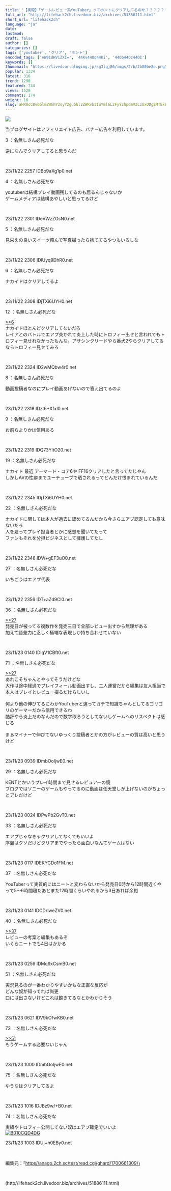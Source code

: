 ```yaml
---
title: "【実際】「ゲームレビュー系YouTuber」ってホントにクリアしてるのか？？？？？？？？"
full_url: "http://lifehack2ch.livedoor.biz/archives/51886111.html"
short_url: "lifehack2ch"
language: "ja"
date: 
lastmod: 
draft: false
author: []
categories: []
tags: ['youtuber', 'クリア', 'ホント']
encoded_tags: ['eW91dHViZXI=', '44Kv44Oq44Ki', '44Ob44Oz44OI']
keywords: []
thumbnail: "https://livedoor.blogimg.jp/sg3lqj86/imgs/2/b/2b80be8e.png"
popular: 1334
latest: 316
trend: 1290
featured: 734
views: 1528
comments: 174
weight: 16
slug: aHR0cC8vbGlmZWhhY2syY2gubGl2ZWRvb3IuYml6L2FyY2hpdmVzLzUxODg2MTExLmh0bWw=
---
```


![](https://livedoor.blogimg.jp/sg3lqj86/imgs/2/b/2b80be8e.png)

<div><p>当ブログサイトはアフィリエイト広告、バナー広告を利用しています。</p><p class='t_name'>3 ：名無しさん必死だな</p> <p class='r2'>逆になんでクリアしてると思うんだ </p><br><p>23/11/22 2257 IDBo9aXg1p0.net</p> <p class='t_name'>4 ：名無しさん必死だな</p> <p class='r4'>youtuberは結構プレイ動画残してるのも居るんじゃないか <br> ゲームメディアは結構あやしいと思ってるけど </p><br><p>23/11/22 2301 IDeVWzZGsN0.net</p> <p class='t_name'>5 ：名無しさん必死だな</p> <p class='r4'>見栄えの良いスイーツ頼んで写真撮ったら捨ててるやつもいるしな </p><br><p>23/11/22 2306 IDlUyq9DhR0.net</p> <p class='t_name'>6 ：名無しさん必死だな</p> <p class='r1'>ナカイドはクリアしてるよ </p><br><p>23/11/22 2308 IDjTXi6UYH0.net</p> <p class='t_name_res'>12 ：名無しさん必死だな</p> <p class='r4'><a href='#res_6'>>>6</a> <br> ナカイドほとんどクリアしてないだろ <br> レイアとのバトルでエアプ突かれて炎上した時にトロフィー出せと言われてもトロフィー見せれなかったもんな。アサシンクリードやら番犬2やらクリアしてるならトロフィー見せてみろ </p><br><p>23/11/22 2324 ID2wMQbw4r0.net</p> <p class='t_name'>8 ：名無しさん必死だな</p> <p class='r4'>動画投稿者なのにプレイ動画あげないので答え出てるのよ </p><br><p>23/11/22 2318 IDzt6+Xfxl0.net</p> <p class='t_name'>9 ：名無しさん必死だな</p> <p class='r4'>お前らよりかは信用ある </p><br><p>23/11/22 2319 IDQ73YltO20.net</p> <p class='t_name'>19 ：名無しさん必死だな</p> <p class='r4'>ナカイド 最近 アーマード・コア6や FF16クリアしたと言ってたじやん <br> しかしAVの性癖までユーチューブで晒されるってどんだけ恨まれているんだ </p><br><p>23/11/22 2345 IDjTXi6UYH0.net</p> <p class='t_name'>22 ：名無しさん必死だな</p> <p class='r4'>ナカイドに関しては本人が過去に認めてるんだから今さらエアプ認定しても意味ないだろ <br> 人を雇ってプレイ担当者とかに感想を聞いてたって <br> ファンもそれを分担ビジネスとして擁護してたし </p><br><p>23/11/22 2348 IDW+gEF3uO0.net</p> <p class='t_name'>27 ：名無しさん必死だな</p> <p class='r2'>いちごうはエアプ代表 </p><br><p>23/11/22 2356 IDT+aZd9Cl0.net</p> <p class='t_name_res'>36 ：名無しさん必死だな</p> <p class='r4'><a href='#res_27'>>>27</a> <br> 発売日が被ってる複数作を発売三日で全部レビュー出すから無理がある <br> 加えて語彙力に乏しく極端な表現しか持ち合わせていない </p><br><p>23/11/23 0140 IDlqV1CBft0.net</p> <p class='t_name_res'>71 ：名無しさん必死だな</p> <p class='r4'><a href='#res_27'>>>27</a> <br> あれこそちゃんとやってそうだけどな <br> 大作は途中経過でプレイフィール動画出すし、二人運営だから編集は友人担当で本人はプレイとレビュー撮るだけらしいし <br> <br> 何より他の伸びてるにわかYouTuberと違ってガチで知識ちゃんとしてるゴリゴリのゲーマーだから信用できるわ <br> 酷評やら炎上だのなんだので数字取ろうとしてないしゲームへのリスペクトは感じる <br> <br> まぁマイナーで伸びてないゆっくり投稿者とかの方がレビューの質は高いと思うけど </p><br><p>23/11/23 0939 IDmbOoIjwE0.net</p> <p class='t_name'>29 ：名無しさん必死だな</p> <p class='r4'>KENTとかいうプレイ時間まで見せるレビュアーの鏡 <br> ブログではソニーのゲームもやってるのに動画は任天堂しか上げないのがちょっとアレだけど </p><br><p>23/11/23 0024 IDPwPb2GvT0.net</p> <p class='t_name'>33 ：名無しさん必死だな</p> <p class='r4'>エアプじゃなきゃクリアしてなくてもいいよ <br> 序盤はクソだけどクリアまでやったら面白いなんてゲームはない </p><br><p>23/11/23 0117 IDEKYGDo1FM.net</p> <p class='t_name'>37 ：名無しさん必死だな</p> <p class='r1'>YouTuberって実質的にはニートと変わらないから発売日0時から12時間近くやって5〜6時間寝たあとまた12時間くらいやれるから3日あれば余裕 </p><br><p>23/11/23 0141 IDCDrlweZV0.net</p> <p class='t_name_res'>40 ：名無しさん必死だな</p> <p class='r4'><a href='#res_37'>>>37</a> <br> レビューの考案と編集もあるぞ <br> いくらニートでも4日はかかる </p><br><p>23/11/23 0256 IDMq9xCsmB0.net</p> <p class='t_name'>51 ：名無しさん必死だな</p> <p class='r4'>実況見るのが一番わかりやすいかもな正直な反応が <br> どんな奴が知ってれば尚更 <br> 口には出さないけどこれは飽きてるなとかわかりそう </p><br><p>23/11/23 0621 IDV9kOfwKB0.net</p> <p class='t_name_res'>72 ：名無しさん必死だな</p> <p class='r4'><a href='#res_51'>>>51</a> <br> もうゲームする必要ないじゃん </p><br><p>23/11/23 1000 IDmbOoIjwE0.net</p> <p class='t_name'>75 ：名無しさん必死だな</p> <p class='r4'>ゆうなはクリアしてるよ </p><br><p>23/11/23 1016 IDJBz9w/+B0.net</p> <p class='t_name'>74 ：名無しさん必死だな</p> <p class='r2'>実績やトロフィー公開してない奴はエアプ確定でいいよ<br><a href='https//www.amazon.co.jp/dp/B010CQD4DG/?tag=nishiky24-22' target='_blank'><img src='https//m.media-amazon.com/images/I/610uGXMoN9L._SL500_.jpg' alt='B010CQD4DG' border='0'></a> </p><p>23/11/23 1003 IDUj+h0EBy0.net</p> <br><p class='p_url'>編集元：「<a href='https//anago.2ch.sc/test/read.cgi/ghard/1700661309/' target='_blank'>https//anago.2ch.sc/test/read.cgi/ghard/1700661309/</a>」</p> <br clear='all'></div>

(http//lifehack2ch.livedoor.biz/archives/51886111.html)
